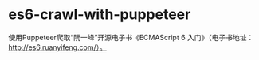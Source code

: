 # es6-crawl-with-puppeteer
使用Puppeteer爬取“阮一峰”开源电子书《ECMAScript 6 入门》（电子书地址：http://es6.ruanyifeng.com/）。

